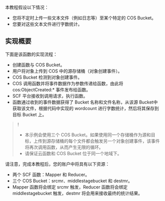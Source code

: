 本教程假设以下情况：
- 您将不定时上传一些文本文件（例如日志等）至某个特定的 COS Bucket。
- 您要对这些文本文件进行字数统计。

## 实现概要
下面是该函数的实现流程：
- 创建函数与 COS Bucket。
- 用户将对象上传到 COS 中的源存储桶（对象创建事件）。
- COS Bucket 检测到对象创建事件。
- COS 调用函数并将事件数据作为参数传递给函数，由此将 cos:ObjectCreated:\* 事件发布给函数。
- SCF 平台接收到调用请求，执行函数。
- 函数通过收到的事件数据获得了 Bucket 名称和文件名称，从该源 Bucket中获取该文件，根据代码中实现的 wordcount 进行字数统计，然后将其保存到目标 Bucket 上。

>!
>- 本示例会使用三个 COS Bucket。如果使用同一个存储桶作为源和目标，上传到源存储桶的每个文件都会触发另一个对象创建事件，该事件将再次调用函数，从而产生无限的循环。
>- 请保证云函数和 COS Bucket 位于同一个地域下。
>
请注意，完成本教程后，您的账户中将具有以下资源：
- 两个 SCF 函数：Mapper 和 Reducer。
- 三个 COS Bucket：srcmr、middlestagebucket 和 destmr。
- Mapper 函数将会绑定 srcmr 触发，Reducer 函数将会绑定 middlestagebucket 触发，destmr 将会用来接收最终的统计结果。



